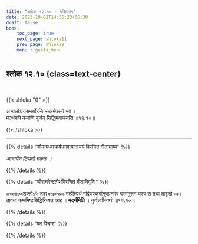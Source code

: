 ```yaml
---
title: "श्लोक १२.१० - भक्तियोग"
date: 2023-10-02T14:35:23+05:30
draft: false
book:
    toc_page: true
    next_page: shloka11
    prev_page: shloka9
    menu : geeta_menu
---
```




## श्लोक १२.१० {class=text-center}

<br/>

{{< shloka  "0"  >}}

अभ्यासेऽप्यसमर्थोऽसि मत्कर्मपरमो भव ।  
मदर्थमपि कर्माणि कुर्वन् सिद्धिमवाप्स्यसि ॥१२.१०॥

{{< /shloka >}}

---


{{% details "श्रीमन्मध्वाचार्यभगवत्पादाचर्य विरचित  गीताभाष्य" %}}

*आचार्येण टिप्पणी नकृतः ।*

{{% /details %}}



{{% details "श्रीराघवेन्द्रतीर्थविरचित गीताविवृतिः" %}}

`अभ्यासेऽप्य`शक्तो`ऽसि` तदा `मत्कर्मपरमः` 
मत्प्रीत्यर्थं मद्विषयकर्मानुष्ठानमेव 
परममुत्तमं यस्य स तथा तादृशो `भव`। 
तावता कथमिष्टसिद्धिरित्यत आह
॥ **मदर्थमिति** । कुर्वन्नपीत्यर्थः ॥१२.१०॥

{{% /details %}}



{{% details "पद विचार" %}}


{{% /details %}}
